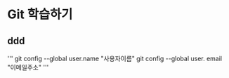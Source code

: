 # Git 학습하기
## ddd
'''
git config --global user.name "사용자이름"
git config --global user. email "이메일주소"
'''
